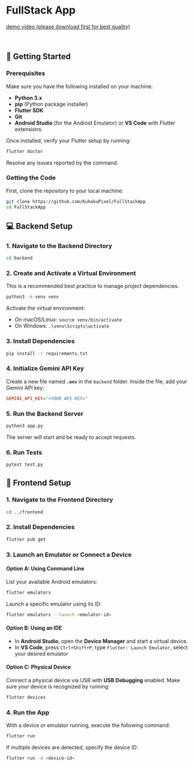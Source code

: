 
# FullStack App

[demo video (please download first for best quality)](https://drive.google.com/file/d/1QSmQfVVjc-FAHOnpekFz9hqwt3JL2h8D/view?usp=sharing)

<br>

## 🚀 **Getting Started**

### Prerequisites

Make sure you have the following installed on your machine:

  - **Python 3.x**
  - **pip** (Python package installer)
  - **Flutter SDK**
  - **Git**
  - **Android Studio** (for the Android Emulator) or **VS Code** with Flutter extensions.

Once installed, verify your Flutter setup by running:

```bash
flutter doctor
```

Resolve any issues reported by the command.

### Getting the Code

First, clone the repository to your local machine:

```bash
git clone https://github.com/KuhakuPixel/FullStackApp
cd FullStackApp
```

## 💻 **Backend Setup**

### 1\. **Navigate to the Backend Directory**

```bash
cd backend
```

### 2\. **Create and Activate a Virtual Environment**

This is a recommended best practice to manage project dependencies.

```bash
python3 -m venv venv
```

Activate the virtual environment:

  - On macOS/Linux: `source venv/bin/activate`
  - On Windows: `.\venv\Scripts\activate`

### 3\. **Install Dependencies**

```bash
pip install -r requirements.txt
```

### 4\. **Initialize Gemini API Key**

Create a new file named **`.env`** in the `backend` folder.
Inside the file, add your Gemini API key:

```ini
GEMINI_API_KEY="<YOUR API KEY>"
```

### 5\. **Run the Backend Server**

```bash
python3 app.py
```

The server will start and be ready to accept requests.

### 6\. **Run Tests**

```bash
pytest test.py
```

## 📱 **Frontend Setup**

### 1\. **Navigate to the Frontend Directory**

```bash
cd ../frontend
```

### 2\. **Install Dependencies**

```bash
flutter pub get
```

### 3\. **Launch an Emulator or Connect a Device**

#### Option A: Using Command Line

List your available Android emulators:

```bash
flutter emulators
```

Launch a specific emulator using its ID:

```bash
flutter emulators --launch <emulator-id>
```

#### Option B: Using an IDE

  - In **Android Studio**, open the **Device Manager** and start a virtual device.
  - In **VS Code**, press `Ctrl+Shift+P`, type `Flutter: Launch Emulator`, select your desired emulator

#### Option C: Physical Device

Connect a physical device via USB with **USB Debugging** enabled.
Make sure your device is recognized by running:

```bash
flutter devices
```

### 4\. **Run the App**

With a device or emulator running, execute the following command:

```bash
flutter run
```

If multiple devices are detected, specify the device ID:

```bash
flutter run -d <device-id>
```
